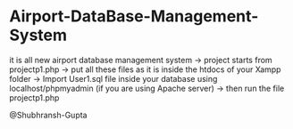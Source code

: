 # Airport-DataBase-Management-System
it is all new airport database management system
-> project starts from projectp1.php
-> put all these files as it is inside the htdocs of your Xampp folder
-> Import User1.sql file inside your database using localhost/phpmyadmin (if you are using Apache server)
-> then run the file projectp1.php


@Shubhransh-Gupta
